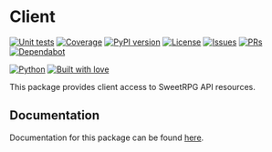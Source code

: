 # Client

[![Unit tests](https://github.com/sweetrpg/client/actions/workflows/python-ci.yml/badge.svg)](https://github.com/sweetrpg/client/actions/workflows/python-ci.yml)
[![Coverage](https://github.com/sweetrpg/client/blob/develop/coverage.svg)](https://github.com/sweetrpg/client)
[![PyPI version](https://badgen.net/pypi/v/sweetrpg-client)](https://pypi.org/project/sweetrpg-client)
[![License](https://img.shields.io/github/license/sweetrpg/client.svg)](https://img.shields.io/github/license/sweetrpg/client.svg)
[![Issues](https://img.shields.io/github/issues/sweetrpg/client.svg)](https://img.shields.io/github/issues/sweetrpg/client.svg)
[![PRs](https://img.shields.io/github/issues-pr/sweetrpg/client.svg)](https://img.shields.io/github/issues-pr/sweetrpg/client.svg)
[![Dependabot](https://badgen.net/github/dependabot/sweetrpg/client)](https://badgen.net/github/dependabot/sweetrpg/client)

[![Python](https://img.shields.io/badge/Python-3776AB?style=for-the-badge&logo=python&logoColor=white)](https://img.shields.io/badge/Python-3776AB?style=for-the-badge&logo=python&logoColor=white)
[![Built with love](https://ForTheBadge.com/images/badges/built-with-love.svg)](https://ForTheBadge.com/images/badges/built-with-love.svg)

This package provides client access to SweetRPG API resources.

## Documentation

Documentation for this package can be found [here](https://sweetrpg.github.io/client).
